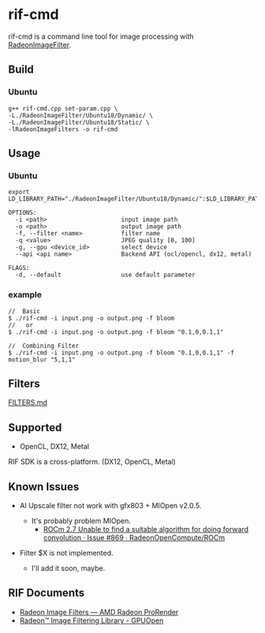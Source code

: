 # rif-cmd

rif-cmd is a command line tool for image processing with [RadeonImageFilter](https://github.com/GPUOpen-LibrariesAndSDKs/RadeonImageFilter).  

## Build
### Ubuntu

    g++ rif-cmd.cpp set-param.cpp \ 
    -L./RadeonImageFilter/Ubuntu18/Dynamic/ \
    -L./RadeonImageFilter/Ubuntu18/Static/ \ 
    -lRadeonImageFilters -o rif-cmd
    
## Usage
### Ubuntu

    export LD_LIBRARY_PATH="./RadeonImageFilter/Ubuntu18/Dynamic/":$LD_LIBRARY_PATH

```
OPTIONS:
  -i <path>                     input image path
  -o <path>                     output image path
  -f, --filter <name>           filter name
  -q <value>                    JPEG quality [0, 100]
  -g, --gpu <device_id>         select device
  --api <api name>              Backend API (ocl/opencl, dx12, metal)

FLAGS:
  -d, --default                 use default parameter

```

### example

```
//  Basic
$ ./rif-cmd -i input.png -o output.png -f bloom
//   or
$ ./rif-cmd -i input.png -o output.png -f bloom "0.1,0,0.1,1"

//  Combining Filter
$ ./rif-cmd -i input.png -o output.png -f bloom "0.1,0,0.1,1" -f motion_blur "5,1,1"

```

## Filters

[FILTERS.md](./FILTERS.md)

## Supported

  * OpenCL, DX12, Metal

  RIF SDK is a cross-platform. (DX12, OpenCL, Metal)  

## Known Issues

  * AI Upscale filter not work with gfx803 + MIOpen v2.0.5.  
    * It's probably problem MIOpen.
      * [ROCm 2.7 Unable to find a suitable algorithm for doing forward convolution · Issue #869 · RadeonOpenCompute/ROCm](https://github.com/RadeonOpenCompute/ROCm/issues/869)
  
  * Filter $X is not implemented.
    * I'll add it soon, maybe.

## RIF Documents

 * [Radeon Image Filters — AMD Radeon ProRender](https://radeon-pro.github.io/RadeonProRenderDocs/en/rif/about.html)
 * [Radeon™ Image Filtering Library - GPUOpen](https://gpuopen.com/radeon-image-filtering-library/)
